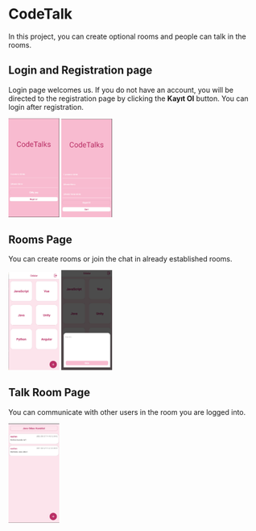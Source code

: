# CodeTalk

In this project, you can create optional rooms and people can talk in the rooms.


## Login and Registration page

Login page welcomes us. If you do not have an account, you will be directed to the registration page by clicking the **Kayıt Ol**  button. 
You can login after registration.

<p float="left">

<img src="https://github.com/nazliisn/CodeTalks/blob/master/src/images/login.png" width="20%"  />
<img src="https://github.com/nazliisn/CodeTalks/blob/master/src/images/sign.png" width="20%" />

</p>

## Rooms Page

You can create rooms or join the chat in already established rooms.

<p float="left">
<img src="https://github.com/nazliisn/CodeTalks/blob/master/src/images/roomPage.png" width="20%" >
<img src="https://github.com/nazliisn/CodeTalks/blob/master/src/images/addRoom.png" width="20%" >
</p>
  
## Talk Room Page

You can communicate with other users in the room you are logged into.

<img src="https://github.com/nazliisn/CodeTalks/blob/master/src/images/talkRoom.png" width="20%">
